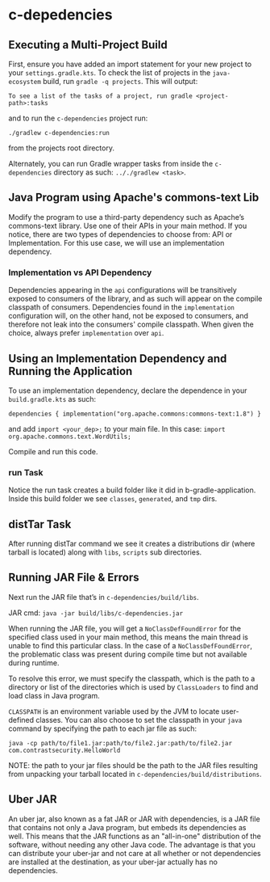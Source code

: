 # c-depedencies

## Executing a Multi-Project Build
First, ensure you have added an import statement for your new project
to your `settings.gradle.kts`. To check the list of projects in the 
`java-ecosystem` build, run `gradle -q projects`.
This will output:

`To see a list of the tasks of a project, run gradle <project-path>:tasks`

and to run the `c-dependencies` project run:

`./gradlew c-dependencies:run`
 
from the projects root directory.
 
Alternately, you can run Gradle wrapper tasks from inside the `c-dependencies`
directory as such: `.././gradlew <task>`.
 
## Java Program using Apache's commons-text Lib
Modify the program to use a third-party dependency such as Apache’s 
commons-text library. Use one of their APIs in your main method. If you
notice, there are two types of dependencies to choose from: API or 
Implementation. For this use case, we will use an implementation dependency.

### Implementation vs API Dependency
Dependencies appearing in the `api` configurations will be transitively 
exposed to consumers of the library, and as such will appear on 
the compile classpath of consumers. Dependencies found in the `implementation` 
configuration will, on the other hand, not be exposed to consumers, and 
therefore not leak into the consumers' compile classpath. When given the choice,
always prefer `implementation` over `api`.


## Using an Implementation Dependency and Running the Application
To use an implementation dependency, declare the dependence in your
 `build.gradle.kts` as such:
 
 `dependencies {
      implementation("org.apache.commons:commons-text:1.8")
  }`
  
 and add `import <your_dep>;` to your main file.
 In this case: `import org.apache.commons.text.WordUtils;`
 
Compile and run this code.

### run Task
Notice the run task creates a build folder like it did in b-gradle-application.
Inside this build folder we see `classes`, `generated`, and `tmp` dirs.

## distTar Task
After running distTar command we see it creates a distributions dir 
(where tarball is located) along with `libs`, `scripts` sub directories.
 

## Running JAR File & Errors
Next run the JAR file that’s in `c-dependencies/build/libs`.

JAR cmd:
`java -jar build/libs/c-dependencies.jar `

When running the JAR file, you will get a `NoClassDefFoundError` for the 
specified class used in your main method, this means the main thread is 
unable to find this particular class. In the case of a 
`NoClassDefFoundError`, the problematic class was present during compile 
time but not available during runtime.

To resolve this error, we must specify the classpath, which is the path to
a directory or list of the directories which is used by `ClassLoaders`
to find and load class in Java program.

`CLASSPATH` is an environment variable used by the JVM to locate user-defined
classes. You can also choose to set the classpath in your `java` command by
specifying the path to each jar file as such:

`java -cp path/to/file1.jar:path/to/file2.jar:path/to/file2.jar com.contrastsecurity.HelloWorld`

NOTE: the path to your jar files should be the path to the JAR files resulting
from unpacking your tarball located in `c-dependencies/build/distributions`.

## Uber JAR
An uber jar, also known as a fat JAR or JAR with dependencies, is a JAR file 
that contains not only a Java program, but embeds its dependencies as well. 
This means that the JAR functions as an "all-in-one" distribution of the 
software, without needing any other Java code. The advantage is that you 
can distribute your uber-jar and not care at all whether or not 
dependencies are installed at the destination, as your uber-jar actually 
has no dependencies.